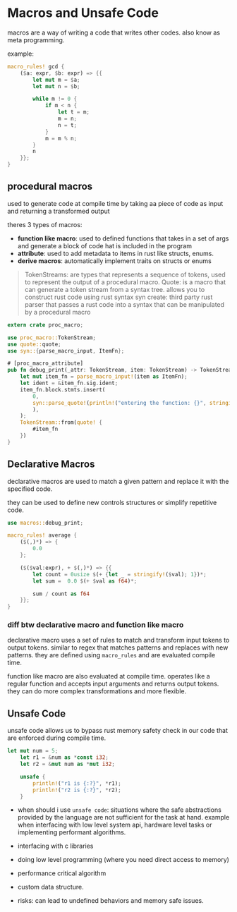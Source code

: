 # Macros and Unsafe Code

macros are a way of writing a code that writes other codes. also know as meta programming.

example:

```rs
macro_rules! gcd {
    ($a: expr, $b: expr) => {{
        let mut m = $a;
        let mut n = $b;

        while m != 0 {
            if m < n {
                let t = m;
                m = n;
                n = t;
            }
            m = m % n;
        }
        n
    }};
}
```

## procedural macros

used to generate code at compile time by taking aa piece of code as input and returning a transformed output

theres 3 types of macros:

- **function like macro**: used to defined functions that takes in a set of args and generate a block of code hat is included in the program
- **attribute**: used to add metadata to items in rust like structs, enums.
- **derive macros**: automatically implement traits on structs or enums

> TokenStreams: are types that represents a sequence of tokens, used to represent the output of a procedural macro.
> Quote: is a macro that can generate a token stream from a syntax tree. allows you to construct rust code using rust syntax
>syn create:  third party rust parser that passes a rust code into a syntax that can be manipulated by a procedural macro

```rs
extern crate proc_macro;

use proc_macro::TokenStream;
use quote::quote;
use syn::{parse_macro_input, ItemFn};

# [proc_macro_attribute]
pub fn debug_print(_attr: TokenStream, item: TokenStream) -> TokenStream {
    let mut item_fn = parse_macro_input!(item as ItemFn);
    let ident = &item_fn.sig.ident;
    item_fn.block.stmts.insert(
        0,
        syn::parse_quote!(println!("entering the function: {}", stringify!(#ident));
        ),
    );
    TokenStream::from(quote! {
        #item_fn
    })
}
```

## Declarative Macros

declarative macros are used to match a given pattern and replace it with the specified code.

they can be used to define new controls structures or simplify repetitive code.

```rs
use macros::debug_print;

macro_rules! average {
    ($(,)*) => {
        0.0
    };

    ($($val:expr), + $(,)*) => {{
        let count = 0usize $(+ {let _ = stringify!($val); 1})*;
        let sum =  0.0 $(+ $val as f64)*;

        sum / count as f64
    }};
}
```

### diff btw declarative macro and function like macro

declarative macro uses a set of rules to match and transform input tokens to output tokens. similar to regex that matches patterns and replaces with new patterns. they are defined using `macro_rules` and are evaluated compile time.

function like macro are also evaluated at compile time. operates like a regular function and accepts input arguments and returns output tokens. they can do more complex transformations and more flexible.

## Unsafe Code

unsafe code allows us to bypass rust memory safety check in our code that are enforced during compile time.

```rs
let mut num = 5;
    let r1 = &num as *const i32;
    let r2 = &mut num as *mut i32;

    unsafe {
        println!("r1 is {:?}", *r1);
        println!("r2 is {:?}", *r2);
    }
```

- when should i use `unsafe code`: situations where the safe abstractions provided by the language are not sufficient for the task at hand. example when interfacing with low level system api, hardware level tasks or implementing performant algorithms.
- interfacing with c libraries
- doing low level programming (where you need direct access to memory)
- performance critical algorithm
- custom data structure.

- risks: can lead to undefined behaviors and memory safe issues.
